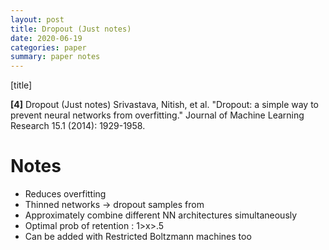 ```yaml
---
layout: post
title: Dropout (Just notes)
date: 2020-06-19
categories: paper
summary: paper notes
---
```


[title]

**[4]** Dropout (Just notes)
Srivastava, Nitish, et al. "Dropout: a simple way to prevent neural networks from overfitting." Journal of Machine Learning Research 15.1 (2014): 1929-1958.

# Notes
- Reduces overfitting
- Thinned networks -> dropout samples from
- Approximately combine different NN architectures simultaneously
- Optimal prob of retention : 1>x>.5
- Can be added with Restricted Boltzmann machines too
